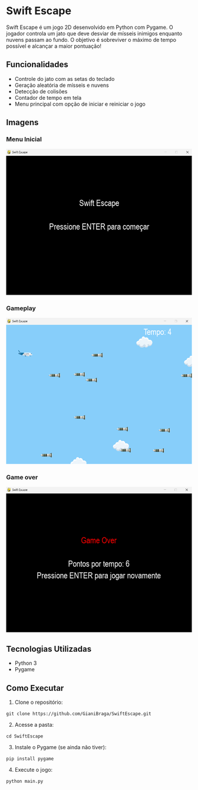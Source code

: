 #  Swift Escape

Swift Escape é um jogo 2D desenvolvido em Python com Pygame. O jogador controla um jato que deve desviar de mísseis inimigos enquanto nuvens passam ao fundo. O objetivo é sobreviver o máximo de tempo possível e alcançar a maior pontuação!

##  Funcionalidades

- Controle do jato com as setas do teclado
- Geração aleatória de mísseis e nuvens
- Detecção de colisões
- Contador de tempo em tela
- Menu principal com opção de iniciar e reiniciar o jogo

##  Imagens 

### Menu Inicial
![Menu do jogo](images/menu_inicial.png)

### Gameplay
![Jogo em ação](images/gameplay.png)

### Game over
![Game Over](images/game_over.png)

##  Tecnologias Utilizadas

- Python 3
- Pygame

##  Como Executar

1. Clone o repositório:

```
git clone https://github.com/GianiBraga/SwiftEscape.git
```

2. Acesse a pasta:
```
cd SwiftEscape
```

3. Instale o Pygame (se ainda não tiver):

```
pip install pygame
```

4. Execute o jogo:

```
python main.py
```
